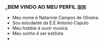 ### _BEM VINDO AO MEU PERFIL 🇧🇷
- Meu nome é Natannie Campos de Oliveira
- Sou estudante da E.E Antonio Caputo
- Meu hobbie é ouvir musica
- Meu sonho é ser estilista
- 
